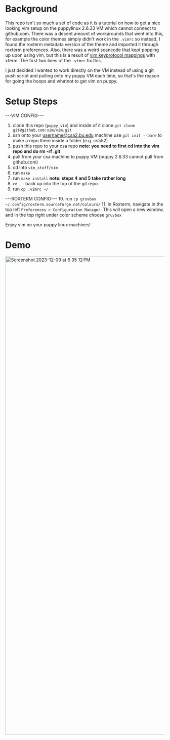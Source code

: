 # Background

This repo isn't so much a set of code as it is a tutorial on how to get a nice looking vim setup on the puppylinux 2.6.33 VM
which cannot connect to github.com. There was a decent amount of workarounds that went into this, for example the color themes simply didn't work in the `.vimrc` so instead, I found
the roxterm metadata version of the theme and imported it through roxterm preferences. Also,
there was a weird scancode that kept popping up upon using vim, but this is a result of [vim keyprotocol mappings](https://vimhelp.org/options.txt.html#%27keyprotocol%27) with xterm. The first two lines of the `.vimrc` fix this.

I just decided I wanted to work directly on the VM instead of using a git push script and pulling onto my puppy VM each time, so that's the reason for going the hoops
and whatnot to get vim on puppy.

# Setup Steps

---VIM CONFIG---
1. clone this repo (`puppy_vim`) and inside of it clone `git clone git@github.com:vim/vim.git`
2. ssh onto your username@csa2.bu.edu machine use `git init --bare` to make a repo there inside a folder (e.g. cs552)
3. push this repo to your csa repo **note: you need to first cd into the vim repo and do rm -rf .git**
4. pull from your csa machine to puppy VM (puppy 2.6.33 cannot pull from github.com)
5. cd into `vim_stuff/vim`
6. run `make`
7. run `make install` **note: steps 4 and 5 take rather long**
8. `cd ..` back up into the top of the git repo
9. run `cp .vimrc ~/`

---ROXTERM CONFIG---
10. run `cp gruvbox ~/.config/roxterm.sourceforge.net/Colours/`
11. in Roxterm, navigate in the top left `Preferences > Configuration Manager`. This will open a new window, and in the
top right under color scheme choose `gruvbox`

Enjoy vim on your puppy linux machines!

# Demo
<img width="1512" alt="Screenshot 2023-12-09 at 6 35 12 PM" src="https://github.com/rkulskis/puppy_vim/assets/91744036/457349b9-28cd-4eca-a960-d36d735d487e">
